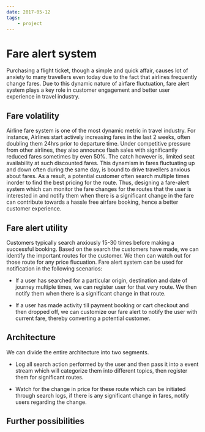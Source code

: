 ```yaml
---
date: 2017-05-12
tags:
    - project
---
```

# Fare alert system

Purchasing a flight ticket, though a simple and quick affair, causes lot of anxiety to many travellers even today due to the fact that airlines frequently change fares. Due to this dynamic nature of airfare fluctuation, fare alert system plays a key role in customer engagement and better user experience in travel industry.

## Fare volatility

Airline fare system is one of the most dynamic metric in travel industry. For instance, Airlines start actively increasing fares in the last 2 weeks, often doubling them 24hrs prior to departure time. Under competitive pressure from other airlines, they also announce flash sales with significantly reduced fares sometimes by even 50%. The catch however is, limited seat availability at such discounted fares. This dynamism in fares fluctuating up and down often during the same day, is bound to drive travellers anxious about fares. As a result, a potential customer often search multiple times inorder to find the best pricing for the route. Thus, designing a fare-alert system which can monitor the fare changes for the routes that the user is interested in and notify them when there is a significant change in the fare can contribute towards a hassle free airfare booking, hence a better customer experience.

## Fare alert utility

Customers typically search anxiously 15-30 times before making a successful booking. Based on the search the customers have made, we can identify the important routes for the customer. We then can watch out for those route for any price flucuation. Fare alert system can be used for notification in the following scenarios:

* If a user has searched for a particular origin, destination and date of journey multiple times, we can register user for that very route. We then notify them when there is a significant change in that route.

* If a user has made activity till payment booking or cart checkout and then dropped off, we can customize our fare alert to notify the user with current fare, thereby converting a potential customer.

## Architecture

We can divide the entire architecture into two segments.

* Log all search action performed by the user and then pass it into a event stream which will categorize them into different topics, then register them for significant routes.

* Watch for the change in price for these route which can be initiated through search logs, if there is any significant change in fares, notify users regarding the change.

<!--Write about curator and multiple engagement through fare alerts  -->

## Further possibilities

<!--Write about personalizing fare alerts for more customized experience  -->
